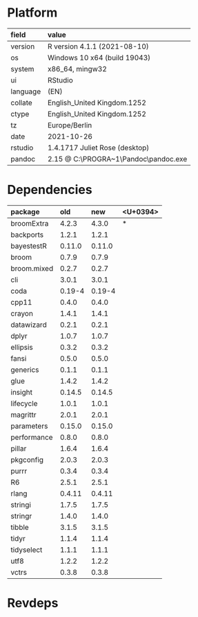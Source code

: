 # Platform

|field    |value                                |
|:--------|:------------------------------------|
|version  |R version 4.1.1 (2021-08-10)         |
|os       |Windows 10 x64 (build 19043)         |
|system   |x86_64, mingw32                      |
|ui       |RStudio                              |
|language |(EN)                                 |
|collate  |English_United Kingdom.1252          |
|ctype    |English_United Kingdom.1252          |
|tz       |Europe/Berlin                        |
|date     |2021-10-26                           |
|rstudio  |1.4.1717 Juliet Rose (desktop)       |
|pandoc   |2.15 @ C:\PROGRA~1\Pandoc\pandoc.exe |

# Dependencies

|package     |old    |new    |<U+0394>  |
|:-----------|:------|:------|:--|
|broomExtra  |4.2.3  |4.3.0  |*  |
|backports   |1.2.1  |1.2.1  |   |
|bayestestR  |0.11.0 |0.11.0 |   |
|broom       |0.7.9  |0.7.9  |   |
|broom.mixed |0.2.7  |0.2.7  |   |
|cli         |3.0.1  |3.0.1  |   |
|coda        |0.19-4 |0.19-4 |   |
|cpp11       |0.4.0  |0.4.0  |   |
|crayon      |1.4.1  |1.4.1  |   |
|datawizard  |0.2.1  |0.2.1  |   |
|dplyr       |1.0.7  |1.0.7  |   |
|ellipsis    |0.3.2  |0.3.2  |   |
|fansi       |0.5.0  |0.5.0  |   |
|generics    |0.1.1  |0.1.1  |   |
|glue        |1.4.2  |1.4.2  |   |
|insight     |0.14.5 |0.14.5 |   |
|lifecycle   |1.0.1  |1.0.1  |   |
|magrittr    |2.0.1  |2.0.1  |   |
|parameters  |0.15.0 |0.15.0 |   |
|performance |0.8.0  |0.8.0  |   |
|pillar      |1.6.4  |1.6.4  |   |
|pkgconfig   |2.0.3  |2.0.3  |   |
|purrr       |0.3.4  |0.3.4  |   |
|R6          |2.5.1  |2.5.1  |   |
|rlang       |0.4.11 |0.4.11 |   |
|stringi     |1.7.5  |1.7.5  |   |
|stringr     |1.4.0  |1.4.0  |   |
|tibble      |3.1.5  |3.1.5  |   |
|tidyr       |1.1.4  |1.1.4  |   |
|tidyselect  |1.1.1  |1.1.1  |   |
|utf8        |1.2.2  |1.2.2  |   |
|vctrs       |0.3.8  |0.3.8  |   |

# Revdeps

